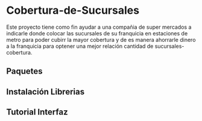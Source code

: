 # Cobertura-de-Sucursales
  Este proyecto tiene como fin ayudar a una compañia de super mercados a indicarle donde colocar las sucursales de su franquicia en estaciones de metro para poder cubirr la mayor cobertura y de es manera ahorrarle dinero a la franquicia para optener una mejor relación cantidad de sucursales-cobertura.
## Paquetes

## Instalación Librerias

## Tutorial Interfaz 
